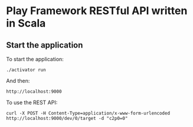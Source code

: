 # Play Framework RESTful API written in Scala

## Start the application

To start the application:

```
./activator run
```

And then:

```
http://localhost:9000
```

To use the REST API:

```
curl -X POST -H Content-Type=application/x-www-form-urlencoded http://localhost:9000/dev/0/target -d "c2p0=0"
```
